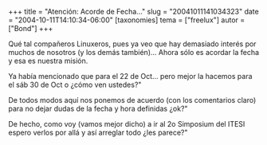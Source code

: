 +++
title = "Atención: Acorde de Fecha..."
slug = "20041011141034323"
date = "2004-10-11T14:10:34-06:00"
[taxonomies]
tema = ["freelux"]
autor = ["Bond"]
+++

Qué tal compañeros Linuxeros, pues ya veo que hay demasiado interés por
muchos de nosotros (y los demás también)… Ahora sólo es acordar la fecha
y esa es nuestra misión.

Ya había mencionado que para el 22 de Oct… pero mejor la hacemos para el
sáb 30 de Oct o ¿cómo ven ustedes?&quot;

De todos modos aquí nos ponemos de acuerdo (con los comentarios claro)
para no dejar dudas de la fecha y hora definidas ¿ok?&quot;

De hecho, como voy (vamos mejor dicho) a ir al 2o Simposium del ITESI
espero verlos por allá y así arreglar todo ¿les parece?&quot;

